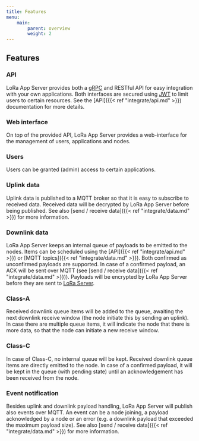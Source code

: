 ```yaml
---
title: Features
menu:
    main:
        parent: overview
        weight: 2
---
```


## Features

### API

LoRa App Server provides both a [gRPC](http://www.grpc.io) and RESTful API for
easy integration with your own applications. Both interfaces are secured
using [JWT](http://jwt.io/) to limit users to certain resources. See
the [API]({{< ref "integrate/api.md" >}}) documentation for more details.

### Web interface

On top of the provided API, LoRa App Server provides a web-interface for the
management of users, applications and nodes.

### Users

Users can be granted (admin) access to certain applications.

### Uplink data

Uplink data is published to a MQTT broker so that it is easy to subscribe
to received data. Received data will be decrypted by LoRa App Server before
being published. See also [send / receive data]({{< ref "integrate/data.md" >}})
for more information.

### Downlink data

LoRa App Server keeps an internal queue of payloads to be emitted to the nodes.
Items can be scheduled using the [API]({{< ref "integrate/api.md" >}}) or
[MQTT topics]({{< ref "integrate/data.md" >}}). Both confirmed as unconfirmed payloads are
supported. In case of a confirmed payload, an ACK will be sent over MQTT
(see [send / receive data]({{< ref "integrate/data.md" >}})). Payloads will be encrypted by LoRa App
Server before they are sent to [LoRa Server](/loraserver/).

### Class-A

Received downlink queue items will be added to the queue, awaiting the next
downlink receive window (the node initiate this by sending an uplink). In
case there are multiple queue items, it will indicate the node that there
is more data, so that the node can initiate a new receive window.

### Class-C

In case of Class-C, no internal queue will be kept. Received downlink queue
items are directly emitted to the node. In case of a confirmed payload, it will
be kept in the queue (with pending state) until an acknowledgement has been
received from the node.

### Event notification

Besides uplink and downlink payload handling, LoRa App Server will publish also
events over MQTT. An event can be a node joining, a payload acknowledged by
a node or an error (e.g. a downlink payload that exceeded the maximum payload
size). See also [send / receive data]({{< ref "integrate/data.md" >}}) for more
information.